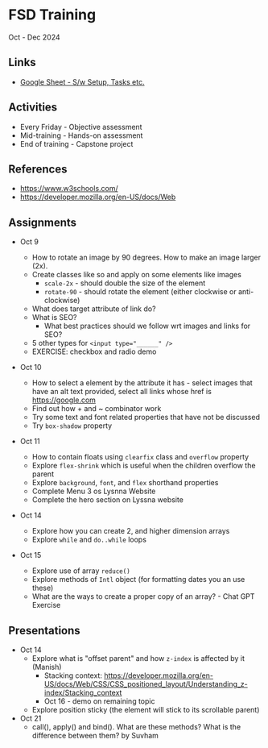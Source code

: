 # FSD Training
Oct - Dec 2024

## Links
- [Google Sheet - S/w Setup, Tasks etc.](https://docs.google.com/spreadsheets/d/1cN22RSg9QZIKSnJjBJODqq8zosfNIeFyD40hoiAzppU/edit?usp=sharing)

## Activities
- Every Friday - Objective assessment
- Mid-training - Hands-on assessment
- End of training - Capstone project

## References
- https://www.w3schools.com/
- https://developer.mozilla.org/en-US/docs/Web

## Assignments
- Oct 9
    - How to rotate an image by 90 degrees. How to make an image larger (2x).
    - Create classes like so and apply on some elements like images
        - `scale-2x` - should double the size of the element
        - `rotate-90` - should rotate the element (either clockwise or anti-clockwise)
    - What does target attribute of link do?
    - What is SEO?
        - What best practices should we follow wrt images and links for SEO?
    - 5 other types for `<input type="______" />`
    - EXERCISE: checkbox and radio demo

- Oct 10
    - How to select a element by the attribute it has - select images that have an alt text provided, select all links whose href is https://google.com
    - Find out how + and ~ combinator work
    - Try some text and font related properties that have not be discussed
    - Try `box-shadow` property

- Oct 11
    - How to contain floats using `clearfix` class and `overflow` property
    - Explore `flex-shrink` which is useful when the children overflow the parent
    - Explore `background`, `font`, and `flex` shorthand properties
    - Complete Menu 3 os Lysnna Website
    - Complete the hero section on Lyssna website

- Oct 14
    - Explore how you can create 2, and higher dimension arrays
    - Explore `while` and `do..while` loops

- Oct 15
    - Explore use of array `reduce()`
    - Explore methods of `Intl` object (for formatting dates you an use these)
    - What are the ways to create a proper copy of an array? - Chat GPT Exercise

## Presentations
- Oct 14
    - Explore what is "offset parent" and how `z-index` is affected by it (Manish)
        - Stacking context: https://developer.mozilla.org/en-US/docs/Web/CSS/CSS_positioned_layout/Understanding_z-index/Stacking_context
        - Oct 16 - demo on remaining topic
    - Explore position sticky (the element will stick to its scrollable parent)
- Oct 21
    - call(), apply() and bind(). What are these methods? What is the difference between them? by Suvham
